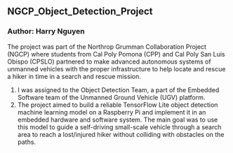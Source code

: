 ##  NGCP_Object_Detection_Project
### Author: Harry Nguyen
The project was part of the Northrop Grumman Collaboration Project (NGCP) where students from Cal Poly Pomona (CPP) and Cal Poly San Luis Obispo (CPSLO) partnered to make advanced autonomous systems of unmanned vehicles with the proper infrastructure to help locate and rescue a hiker in time in a search and rescue mission. 
1. I was assigned to the Object Detection Team, a part of the Embedded Software team of the Unmanned Ground Vehicle (UGV) platform. 
2. The project aimed to build a reliable TensorFlow Lite object detection machine learning model on a Raspberry Pi and implement it in an embedded hardware and software system. The main goal was to use this model to guide a self-driving small-scale vehicle through a search area to reach a lost/injured hiker without colliding with obstacles on the paths. 